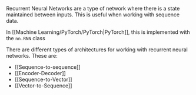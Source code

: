 Recurrent Neural Networks are a type of network where there is a state maintained between inputs. This is useful when working with sequence data.

In [[Machine Learning/PyTorch/PyTorch|PyTorch]], this is implemented with the `nn.RNN` class

There are different types of architectures for working with recurrent neural networks. These are:
- [[Sequence-to-sequence]]
- [[Encoder-Decoder]]
- [[Sequence-to-Vector]]
- [[Vector-to-Sequence]]